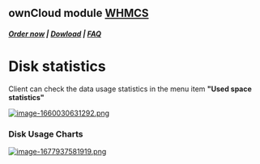 ## ownCloud module **[WHMCS](https://puqcloud.com/link.php?id=77)**

#####  [Order now](https://puqcloud.com/whmcs-module-owncloud.php) | [Dowload](https://download.puqcloud.com/WHMCS/servers/PUQ_WHMCS-ownCloud/) | [FAQ](https://faq.puqcloud.com/)

# Disk statistics

Client can check the data usage statistics in the menu item **"Used space statistics"**

[![image-1660030631292.png](https://doc.puq.info/uploads/images/gallery/2022-08/scaled-1680-/image-1660030631292.png)](https://doc.puq.info/uploads/images/gallery/2022-08/image-1660030631292.png)

### Disk Usage Charts

[![image-1677937581919.png](https://doc.puq.info/uploads/images/gallery/2023-03/scaled-1680-/image-1677937581919.png)](https://doc.puq.info/uploads/images/gallery/2023-03/image-1677937581919.png)
